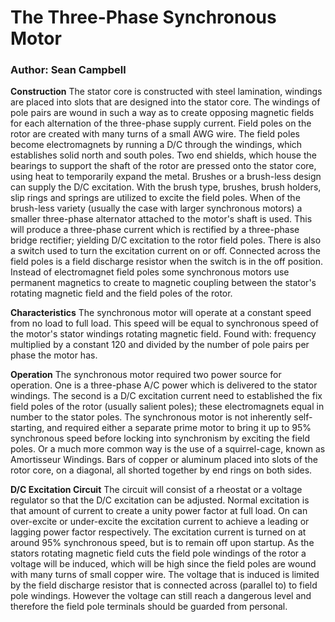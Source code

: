 # The Three-Phase Synchronous Motor

### Author: Sean Campbell

**Construction**
The stator core is constructed with steel lamination, windings are placed into slots that are designed into the stator core. The windings of pole pairs are wound in such a way as to create opposing magnetic fields for each alternation of the three-phase supply current.
Field poles on the rotor are created with many turns of a small AWG wire. The field poles become electromagnets by running a D/C through the windings, which establishes solid north and south poles.
Two end shields, which house the bearings to support the shaft of the rotor are pressed onto the stator core, using heat to temporarily expand the metal. 
Brushes or a brush-less design can supply the D/C excitation. With the brush type, brushes, brush holders, slip rings and springs are utilized to excite the field poles. When of the brush-less variety (usually the case with larger synchronous motors) a smaller three-phase alternator attached to the motor's shaft is used. This will produce a three-phase current which is rectified by a three-phase bridge rectifier; yielding D/C excitation to the rotor field poles. There is also a switch used to turn the excitation current on or off. Connected across the field poles is a field discharge resistor when the switch is in the off position.
Instead of electromagnet field poles some synchronous motors use permanent magnetics to create to magnetic coupling between the stator's rotating magnetic field and the field poles of the rotor.


**Characteristics**
The synchronous motor will operate at a constant speed from no load to full load. This speed will be equal to synchronous speed of the motor's stator windings rotating magnetic field. Found with: frequency multiplied by a constant 120 and divided by the number of pole pairs per phase the motor has.

**Operation**
The synchronous motor required two power source for operation. One is a three-phase A/C power which is delivered to the stator windings. The second is a D/C excitation current need to established the fix field poles of the rotor (usually salient poles); these electromagnets equal in number to the stator poles.
The synchronous motor is not inherently self-starting, and required either a separate prime motor to bring it up to 95% synchronous speed before locking into synchronism by exciting the field poles. Or a much more common way is the use of a squirrel-cage, known as Amortisseur Windings. Bars of copper or aluminum placed into slots of the rotor core, on a diagonal, all shorted together by end rings on both sides. 


**D/C Excitation Circuit**
The circuit will consist of a rheostat or a voltage regulator so that the D/C excitation can be adjusted. Normal excitation is that amount of current to create a unity power factor at full load. On can over-excite or under-excite the excitation current to achieve a leading or lagging power factor respectively.
The excitation current is turned on at around 95% synchronous speed, but is to remain off upon startup. As the stators rotating magnetic field cuts the field pole windings of the rotor a voltage will be induced, which will be high since the field poles are wound with many turns of small copper wire. The voltage that is induced is limited by the field discharge resistor that is connected across (parallel to) to field pole windings. However the voltage can still reach a dangerous level and therefore the field pole terminals should be guarded from personal.


